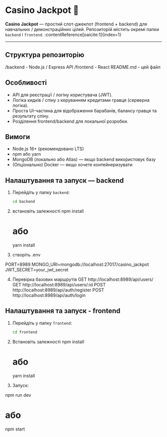 # Casino Jackpot 🎰

**Casino Jackpot** — простий слот-джекпот (frontend + backend) для навчальних / демонстраційних цілей. Репозиторій містить окремі папки `backend` і `frontend`. :contentReference[oaicite:1]{index=1}

---

## Структура репозиторію

/backend - Node.js / Express API
/frontend - React
README.md - цей файл

## Особливості

- API для реєстрації / логіну користувача (JWT).
- Логіка кидків / спіну з керуванням кредитами гравця (серверна логіка).
- Проста UI-частина для відображення барабанів, балансу гравця та результату спіну.
- Розділення frontend/backend для локальної розробки.


## Вимоги

- Node.js 16+ (рекомендовано LTS)
- npm або yarn
- MongoDB (локально або Atlas) — якщо backend використовує базу
- (Опціонально) Docker — якщо хочете контейнеризувати


## Налаштування та запуск — backend

1. Перейдіть у папку `backend`:
   ```bash
   cd backend
2. встановіть залежності
    npm install
   # або
   yarn install

3. створіть .env

PORT=8989
MONGO_URI=mongodb://localhost:27017/casino_jackpot
JWT_SECRET=your_jwt_secret

4. Перевірка базових маршрутів
GET http://localhost:8989/api/users/
GET http://localhost:8989/api/users/:id
POST http://localhost:8989/api/auth/register
POST http://localhost:8989/api/auth/login


## Налаштування та запуск - frontend

1. Перейдіть у папку `frontend`:
   ```bash
   cd frontend
2. Встановіть залежності
    npm install
   # або
   yarn install

3. Запуск:

  npm run dev
# або
  npm start


